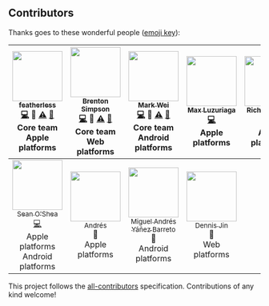 ## Contributors

Thanks goes to these wonderful people ([emoji key](https://github.com/kentcdodds/all-contributors#emoji-key)):

<!-- ALL-CONTRIBUTORS-LIST:START - Do not remove or modify this section -->
| [<img src="https://avatars.githubusercontent.com/u/45670?v=3" width="100px;"/><br /><sub>featherless</sub>](http://JeffVerkoeyen.com/)<br />[💻](https://github.com/material-motion/material-motion/commits?author=jverkoey) 🔧 [⚠️](https://github.com/material-motion/material-motion/commits?author=jverkoey) [📖](https://github.com/material-motion/material-motion/commits?author=jverkoey) <div>Core team</div> <div>Apple platforms</div> | [<img src="https://avatars.githubusercontent.com/u/926648?v=3" width="100px;"/><br /><sub>Brenton Simpson</sub>](http://www.appsforartists.com)<br />[💻](https://github.com/material-motion/material-motion/commits?author=appsforartists) 🔧 [⚠️](https://github.com/material-motion/material-motion/commits?author=appsforartists) [📖](https://github.com/material-motion/material-motion/commits?author=appsforartists) <div>Core team</div> <div>Web platforms</div> | [<img src="https://avatars.githubusercontent.com/u/719914?v=3" width="100px;"/><br /><sub>Mark Wei</sub>](http://www.about.me/markwei)<br />[💻](https://github.com/material-motion/material-motion/commits?author=pingpongboss) 🔧 [⚠️](https://github.com/material-motion/material-motion/commits?author=pingpongboss) [📖](https://github.com/material-motion/material-motion/commits?author=pingpongboss) <div>Core team</div> <div>Android platforms</div> | [<img src="https://avatars.githubusercontent.com/u/309096?v=3" width="100px;"/><br /><sub>Max Luzuriaga</sub>](http://www.maxluzuriaga.com/)<br />[💻](https://github.com/material-motion/material-motion/commits?author=maxluzuriaga) <div>Apple platforms</div> | [<img src="https://avatars.githubusercontent.com/u/369057?v=3" width="100px;"/><br /><sub>Rich Cameron</sub>](https://github.com/rcameron)<br />[💻](https://github.com/material-motion/material-motion/commits?author=rcameron) <div>Apple platforms</div> |
| :---: | :---: | :---: | :---: | :---: |
| [<img src="https://avatars.githubusercontent.com/u/97601?v=3" width="100px;"/><br /><sub>Sean O'Shea</sub>](http://www.upwardsnorthwards.com)<br />[💻](https://github.com/material-motion/material-motion/commits?author=seanoshea) <div>Apple platforms</div> <div>Android platforms</div> | [<img src="https://avatars.githubusercontent.com/u/4545451?v=3" width="100px;"/><br /><sub>Andrés</sub>](https://github.com/chuga)<br />👀 <div>Apple platforms</div> | [<img src="https://avatars.githubusercontent.com/u/160168?v=3" width="100px;"/><br /><sub>Miguel Andrés Yáñez Barreto</sub>](https://github.com/miguelandres)<br />👀 <div>Android platforms</div> | [<img src="https://avatars.githubusercontent.com/u/2232877?v=3" width="100px;"/><br /><sub>Dennis Jin</sub>](https://tofuness.com)<br />🔧 <div>Web platforms</div> |
<!-- ALL-CONTRIBUTORS-LIST:END -->

This project follows the [all-contributors](https://github.com/kentcdodds/all-contributors) specification. Contributions of any kind welcome!